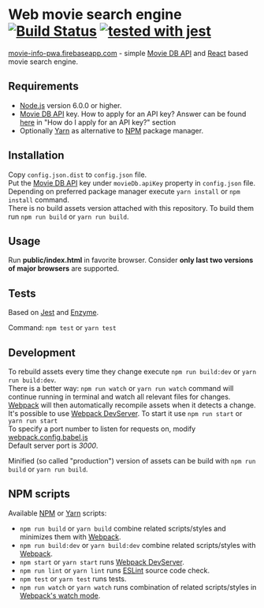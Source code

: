 # Web movie search engine [![Build Status](https://travis-ci.org/dawid-drelichowski/movie-info.svg?branch=master)](https://travis-ci.org/dawid-drelichowski/movie-info) [![tested with jest](https://img.shields.io/badge/tested_with-jest-99424f.svg)](https://github.com/facebook/jest)
[movie-info-pwa.firebaseapp.com](https://movie-info-pwa.firebaseapp.com/) - simple [Movie DB API](https://www.themoviedb.org/documentation/api/) and [React](https://facebook.github.io/react/) based movie search engine. 

## Requirements

* [Node.js](https://nodejs.org/) version 6.0.0 or higher.
* [Movie DB API](https://www.themoviedb.org/documentation/api/) key. How to apply for an API key? Answer can be found [here](https://www.themoviedb.org/faq/api) in "How do I apply for an API key?" section
* Optionally [Yarn](https://yarnpkg.com/lang/en/) as alternative to [NPM](https://www.npmjs.com/) package manager.

## Installation

Copy `config.json.dist` to `config.json` file.  
Put the [Movie DB API](https://www.themoviedb.org/documentation/api/) key under `movieDb.apiKey` property in `config.json` file.  
Depending on preferred package manager execute `yarn install` or `npm install` command.  
There is no build assets version attached with this repository. To build them run `npm run build` or `yarn run build`.  

## Usage

Run **public/index.html** in favorite browser. Consider **only last two versions of major browsers** are supported.

## Tests

Based on [Jest](https://facebook.github.io/jest/) and [Enzyme](https://github.com/airbnb/enzyme).

Command: `npm test` or `yarn test`

## Development

To rebuild assets every time they change execute `npm run build:dev` or `yarn run build:dev`.  
There is a better way: `npm run watch` or `yarn run watch` command will continue running in terminal and watch all relevant files for changes.  
[Webpack](https://webpack.js.org/) will then automatically recompile assets when it detects a change.  
It's possible to use [Webpack DevServer](https://webpack.js.org/configuration/dev-server/). To start it use `npm run start` or `yarn run start`  
To specify a port number to listen for requests on, modify [webpack.config.babel.js](webpack.config.babel.js)  
Default server port is *3000*.  

Minified (so called "production") version of assets can be build with `npm run build` or `yarn run build`.

## NPM scripts

Available [NPM](https://www.npmjs.com/) or [Yarn](https://yarnpkg.com/lang/en/) scripts:

* `npm run build` or `yarn build` combine related scripts/styles and minimizes them with [Webpack](https://webpack.js.org/).
* `npm run build:dev` or `yarn build:dev` combine related scripts/styles with [Webpack](https://webpack.js.org/).
* `npm start` or `yarn start` runs [Webpack DevServer](https://webpack.js.org/configuration/dev-server/).
* `npm run lint` or `yarn lint` runs [ESLint](http://eslint.org/) source code check.
* `npm test` or `yarn test` runs tests.
* `npm run watch` or `yarn watch` runs combination of related scripts/styles in [Webpack's watch mode](https://webpack.js.org/api/cli/#watch-options).